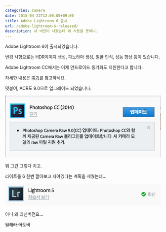 ```yaml
---
categories: Camera
date: 2015-04-22T12:00:00+09:00
title: Adobe Lightroom 6 출시
url: /adobe-lightroom-6-released/
description: 새 버전이 나왔는데 왜 사용을 못하니.
---
```


Adobe Lightroom 6이 출시되었습니다.

변경 사항으로는 HDR이미지 생성, 파노라마 생성, 얼굴 인식, 성능 향상 등이 있습니다.

Adobe Lightroom CC에서는 이제 안드로이드 동기화도 지원한다고 합니다.

자세한 내용은 [여기](http://www.adobe.com/kr/products/photoshop-lightroom/features.html)를 참고하세요.

덧붙여, ACR도 9.0으로 업그레이드 되었습니다.

![포토샵 업데이트](01.png)

뭐 그건 그렇다 치고.

라이트룸 6 한번 깔아보고 자야겠다는 계획을 세웠는데...

![업데이트 되지 않은 라이트룸](02.png)

아니 왜 최신버전요...

~~일해라 어도비~~
